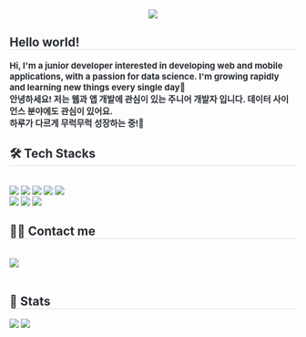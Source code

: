 <div align= "center">
    <img src="https://capsule-render.vercel.app/api?type=waving&color=869efe&height=180&text=Gaeun%20Ha&animation=fadeIn&fontColor=ffffff&fontSize=60" />
    </div>
    <div style="text-align: left;"> 
    <h2 style="border-bottom: 1px solid #d8dee4; color: #282d33;"> Hello world! </h2>  
    <div style="font-weight: 700; font-size: 15px; text-align: left; color: #282d33;"> Hi, I'm a junior developer interested in developing web and mobile applications, with a passion for data science. I'm growing rapidly and learning new things every single day🌱</li><br>안녕하세요! 저는 웹과 앱 개발에 관심이 있는 주니어 개발자 입니다. 데이터 사이언스 분야에도 관심이 있어요. <br>하루가 다르게 무럭무럭 성장하는 중!🌱 </div> 
    </div>
    <div style="text-align: left;">
    <h2 style="border-bottom: 1px solid #d8dee4; color: #282d33;"> 🛠️ Tech Stacks </h2> <br> 
    <div style="margin: ; text-align: left;" "text-align: left;"> <img src="https://img.shields.io/badge/Github-181717?style=flat&logo=Github&logoColor=white">
          <img src="https://img.shields.io/badge/Java-007396?style=flat&logo=Java&logoColor=white">
          <img src="https://img.shields.io/badge/Spring-6DB33F?style=flat&logo=Spring&logoColor=white">
          <img src="https://img.shields.io/badge/Spring Boot-6DB33F?style=flat&logo=Spring Boot&logoColor=white">
          <img src="https://img.shields.io/badge/Notion-000000?style=flat&logo=Notion&logoColor=white">
          <br/><img src="https://img.shields.io/badge/Python-3776AB?style=flat&logo=Python&logoColor=white">
          <img src="https://img.shields.io/badge/Selenium-43B02A?style=flat&logo=Selenium&logoColor=white">
          <img src="https://img.shields.io/badge/Elasticsearch-005571?style=flat&logo=Elasticsearch&logoColor=white">
          </div>
    </div>
    <div style="text-align: left;">
    <h2 style="border-bottom: 1px solid #d8dee4; color: #282d33;"> 🧑‍💻 Contact me </h2> <br> 
    <div style="text-align: left;"> <a href=mailto:hagaeun0207@gmail.com> <img src="https://img.shields.io/badge/Gmail-EA4335?style=flat&logo=Gmail&logoColor=white&link=mailto:hagaeun0207@gmail.com"> </a>
          </div>  <br> 
    <div style="text-align: left;">  </div> 
    </div>
    <div style="text-align: left;"> 
    <h2 style="border-bottom: 1px solid #d8dee4; color: #282d33;"> 🏅 Stats </h2> <div style="text-align: left;"> <img src="https://github-readme-stats.vercel.app/api?username=Gaeun7733&bg_color=180,00000000,ffffff&title_color=000000&text_color=000000"
         /> <img src="https://github-readme-stats.vercel.app/api/top-langs/?username=Gaeun7733&layout=compact&bg_color=180,00000000,ffffff&title_color=000000&text_color=000000"
           /> </div> 
    </div>
    
